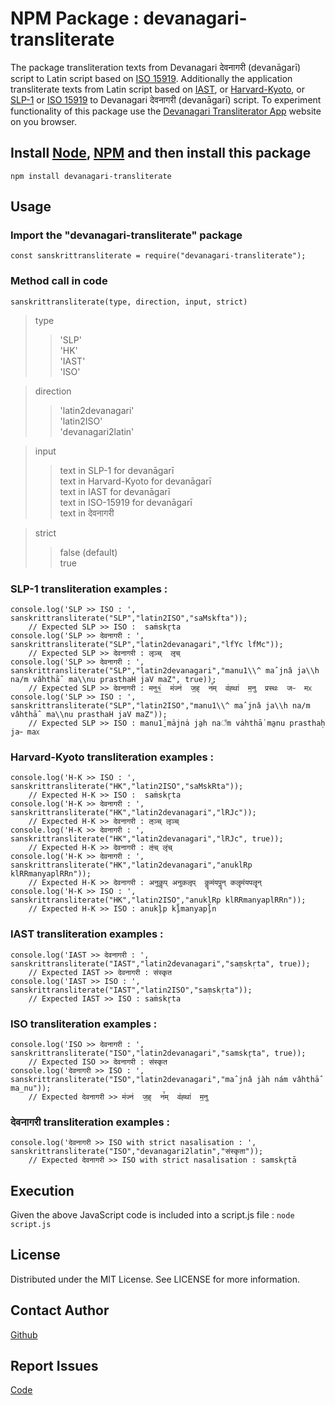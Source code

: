 # NPM Package : devanagari-transliterate
The package transliteration texts from Devanagari देवनागरी (devanāgarī) script to Latin script based on [ISO 15919](https://en.wikipedia.org/wiki/ISO_15919). Additionally the application transliterate texts from Latin script based on [IAST](https://en.wikipedia.org/wiki/International_Alphabet_of_Sanskrit_Transliteration), or [Harvard-Kyoto](https://en.wikipedia.org/wiki/Harvard-Kyoto), or [SLP-1](https://en.wikipedia.org/wiki/SLP1) or [ISO 15919](https://en.wikipedia.org/wiki/ISO_15919) to Devanagari देवनागरी (devanāgarī) script. To experiment functionality of this package use the [Devanagari Transliterator App](https://vyshantha.github.io/devanagaritransliterate/) website on you browser.

## Install [Node](https://nodejs.org/en/download), [NPM](https://docs.npmjs.com/downloading-and-installing-node-js-and-npm) and then install this package
```npm install devanagari-transliterate```

## Usage
### Import the "devanagari-transliterate" package

```
const sanskrittransliterate = require("devanagari-transliterate");
```

### Method call in code 
```sanskrittransliterate(type, direction, input, strict)```
> type
>> 'SLP' \
>> 'HK' \
>> 'IAST' \
>> 'ISO'

> direction
>> 'latin2devanagari' \
>> 'latin2ISO' \
>> 'devanagari2latin'

> input
>> text in SLP-1 for devanāgarī \
>> text in Harvard-Kyoto for devanāgarī \
>> text in IAST for devanāgarī \
>> text in ISO-15919 for devanāgarī \
>> text in देवनागरी

> strict
>> false (default) \
>> true 

### SLP-1 transliteration examples :

```
console.log('SLP >> ISO : ', sanskrittransliterate("SLP","latin2ISO","saMskfta")); 
    // Expected SLP >> ISO :  saṁskr̥ta
console.log('SLP >> देवनागरी : ', sanskrittransliterate("SLP","latin2devanagari","lfYc lfMc"));  
    // Expected SLP >> देवनागरी : लृञ्च्  लृच्
console.log('SLP >> देवनागरी : ', sanskrittransliterate("SLP","latin2devanagari","manu1\\^ maˆjnâ ja\\h na/m vâhthāˆ ma\\nu prasthaH jaV maZ", true)); 
    // Expected SLP >> देवनागरी : मनु१॒॑  म॑ज्न॑  ज॒ह्  न꣫म्  व॑ह्था॑  म॒नु  प्रस्थः  जᳶ  मᳵ
console.log('SLP >> ISO : ', sanskrittransliterate("SLP","latin2ISO","manu1\\^ maˆjnâ ja\\h na/m vâhthāˆ ma\\nu prasthaH jaV maZ")); 
    // Expected SLP >> ISO : manu1̱̍ ma̍jna̍ ja̱h na꣫m va̍hthā̍ ma̱nu prasthaḥ jaᳶ maᳵ
```

### Harvard-Kyoto transliteration examples :

```
console.log('H-K >> ISO : ', sanskrittransliterate("HK","latin2ISO","saMskRta")); 
    // Expected H-K >> ISO :  saṁskr̥ta
console.log('H-K >> देवनागरी : ', sanskrittransliterate("HK","latin2devanagari","lRJc")); 
    // Expected H-K >> देवनागरी : ऌञ्च् लृञ्च्
console.log('H-K >> देवनागरी : ', sanskrittransliterate("HK","latin2devanagari","lRJc", true)); 
    // Expected H-K >> देवनागरी : ऌंच् लृंच् 
console.log('H-K >> देवनागरी : ', sanskrittransliterate("HK","latin2devanagari","anuklRp klRRmanyaplRRn")); 
    // Expected H-K >> देवनागरी : अनुकॢप् अनुकलृप्  कॣमंयपॣन् कलॄमंयपलॄन्
console.log('H-K >> ISO : ', sanskrittransliterate("HK","latin2ISO","anuklRp klRRmanyaplRRn")); 
    // Expected H-K >> ISO : anukl̥p kl̥̄manyapl̥̄n
```

### IAST transliteration examples :

```
console.log('IAST >> देवनागरी : ', sanskrittransliterate("IAST","latin2devanagari","saṃskṛta", true));  
    // Expected IAST >> देवनागरी : संस्कृत
console.log('IAST >> ISO : ', sanskrittransliterate("IAST","latin2ISO","saṃskṛta")); 
    // Expected IAST >> ISO : saṁskr̥ta
```

### ISO transliteration examples :

```
console.log('ISO >> देवनागरी : ', sanskrittransliterate("ISO","latin2devanagari","samskr̥ta", true));  
    // Expected ISO >> देवनागरी : संस्कृत
console.log('देवनागरी >> ISO : ', sanskrittransliterate("ISO","latin2devanagari","maˆjnâ jàh nám vâhthāˆ ma̲nu")); 
    // Expected देवनागरी >> म॑ज्न॑  ज॒ह्  न꣫म्  व॑ह्था॑  म॒नु
```

### देवनागरी transliteration examples :

```
console.log('देवनागरी >> ISO with strict nasalisation : ', sanskrittransliterate("ISO","devanagari2latin","संस्कृता")); 
    // Expected देवनागरी >> ISO with strict nasalisation : samskr̥tā
```

## Execution 
Given the above JavaScript code is included into a script.js file : ```node script.js```

## License
Distributed under the MIT License. See LICENSE for more information.

## Contact Author
[Github](https://github.com/Vyshantha)

## Report Issues
[Code](https://github.com/Vyshantha/devanagari-transliterate)
